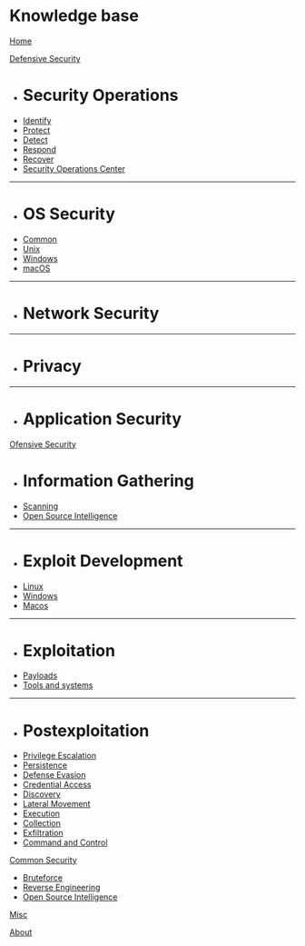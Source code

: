 # Knowledge base

[Home](index.md)

[Defensive Security]()

  + # Security Operations
  * [Identify]()
  * [Protect]()
  * [Detect]()
  * [Respond]()
  * [Recover]()
  * [Security Operations Center]()
  - - - -
  + # OS Security
  + [Common]()
  + [Unix]()
  + [Windows]()
  + [macOS]()
  - - - -
  + # Network Security
  - - - -
  + # Privacy
  - - - -
  + # Application Security

[Ofensive Security]()

  + # Information Gathering
  + [Scanning]()
  + [Open Source Intelligence]()
  - - - -
  + # Exploit Development
  * [Linux]()
  * [Windows]()
  * [Macos]()
  - - - -
  + # Exploitation
  * [Payloads]()
  * [Tools and systems]()
  - - - -
  + # Postexploitation
  + [Privilege Escalation]()
  + [Persistence]()
  + [Defense Evasion]()
  + [Credential Access]()
  + [Discovery]()
  + [Lateral Movement]()
  + [Execution]()
  + [Collection]()
  + [Exfiltration]()
  + [Command and Control]()

[Common Security]()

  + [Bruteforce]()
  + [Reverse Engineering]()
  + [Open Source Intelligence](common_security/open_source_intelligence/open_source_intelligence.md)

[Misc]()

[About]()